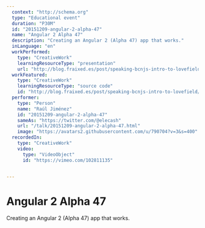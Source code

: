 ```yaml
---
  context: "http://schema.org"
  type: "Educational event"
  duration: "P30M"
  id: "20151209-angular-2-alpha-47"
  name: "Angular 2 Alpha 47"
  description: "Creating an Angular 2 (Alpha 47) app that works."
  inLanguage: "en"
  workPerformed: 
    type: "CreativeWork"
    learningResourceType: "presentation"
    url: "http://blog.fraixed.es/post/speaking-bcnjs-intro-to-lovefield/"
  workFeatured: 
    type: "CreativeWork"
    learningResourceType: "source code"
    id: "http://blog.fraixed.es/post/speaking-bcnjs-intro-to-lovefield/"
  performer: 
    type: "Person"
    name: "Raúl Jiménez"
    id: "20151209-angular-2-alpha-47"
    sameAs: "https://twitter.com/@elecash"
    url: "/talk/20151209-angular-2-alpha-47.html"
    image: "https://avatars2.githubusercontent.com/u/790704?v=3&s=400"
  recordedIn: 
    type: "CreativeWork"
    video: 
      type: "VideoObject"
      id: "https://vimeo.com/102811135"


---
```

# Angular 2 Alpha 47

Creating an Angular 2 (Alpha 47) app that works.